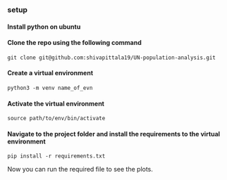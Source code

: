 ### setup

#### Install python on ubuntu
#### Clone the repo using the following command
    git clone git@github.com:shivapittala19/UN-population-analysis.git
#### Create a virtual environment 
    python3 -m venv name_of_evn 
#### Activate the virtual environment
    source path/to/env/bin/activate
#### Navigate to the project folder and install the requirements to the virtual environment
    pip install -r requirements.txt
    
Now you can run the required file to see the plots.
